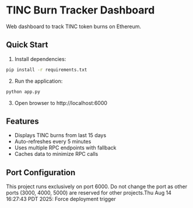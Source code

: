 # TINC Burn Tracker Dashboard

Web dashboard to track TINC token burns on Ethereum.

## Quick Start

1. Install dependencies:
```bash
pip install -r requirements.txt
```

2. Run the application:
```bash
python app.py
```

3. Open browser to http://localhost:6000

## Features
- Displays TINC burns from last 15 days
- Auto-refreshes every 5 minutes
- Uses multiple RPC endpoints with fallback
- Caches data to minimize RPC calls

## Port Configuration
This project runs exclusively on port 6000. Do not change the port as other ports (3000, 4000, 5000) are reserved for other projects.Thu Aug 14 16:27:43 PDT 2025: Force deployment trigger
